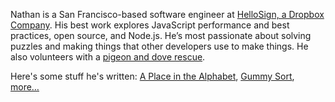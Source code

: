 Nathan is a San Francisco-based software engineer at [HelloSign, a Dropbox Company](https://blog.dropbox.com/topics/company/dropbox-is-acquiring-hellosign-to-improve-document-workflows-for). His best work explores JavaScript performance and best practices, open source, and Node.js. He’s most passionate about solving puzzles and making things that other developers use to make things. He also volunteers with a [pigeon and dove rescue](http://pigeonrescue.org).

Here's some stuff he's written: [A Place in the Alphabet](/a-place-in-the-alphabet), [Gummy Sort](/gummy-sort), [more…](/stuff)

